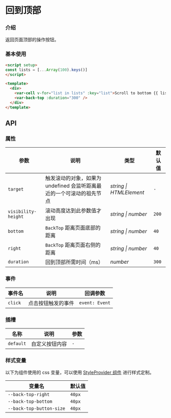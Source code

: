 # 回到顶部

### 介绍

返回页面顶部的操作按钮。

### 基本使用

```html
<script setup>
const lists = [...Array(100).keys()]
</script>

<template>
  <div>
    <var-cell v-for="list in lists" :key="list">Scroll to bottom {{ list }}</var-cell>
    <var-back-top :duration="300" />
  </div>
</template>
```

## API

### 属性

| 参数                  | 说明                                        | 类型   | 默认值          |
|---------------------|-------------------------------------------|------|--------------|
| `target`            | 触发滚动的对象，如果为 undefined 会监听距离最近的一个可滚动的祖先节点	 | _string \| HTMLElement_ | `-` |
| `visibility-height` | 滚动高度达到此参数值才出现                             | _string \| number_      | `200` |
| `bottom`            | `BackTop` 距离页面底部的距离                       | _string \| number_      | `40` |
| `right`            | `BackTop` 距离页面右侧的距离                       | _string \| number_      | `40` |
| `duration`          | 回到顶部所需时间（ms）                              | _number_ | `300`        |

### 事件

| 事件名 | 说明 | 回调参数 |
| ----- | -------------- | -------- |
| `click` | 点击按钮触发的事件 | `event: Event` |

### 插槽

| 名称 | 说明 | 参数 |
| ----- | -------------- | -------- |
| `default` | 自定义按钮内容 | `-` |

### 样式变量
以下为组件使用的 css 变量，可以使用 [StyleProvider 组件](#/zh-CN/style-provider) 进行样式定制。 

| 变量名 | 默认值 |
| --- | --- |
| `--back-top-right` | `40px` |
| `--back-top-bottom` | `40px` |
| `--back-top-button-size` | `40px` |
